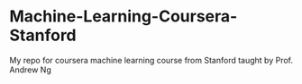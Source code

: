 # Machine-Learning-Coursera-Stanford
My repo for coursera machine learning course from Stanford taught by Prof. Andrew Ng
